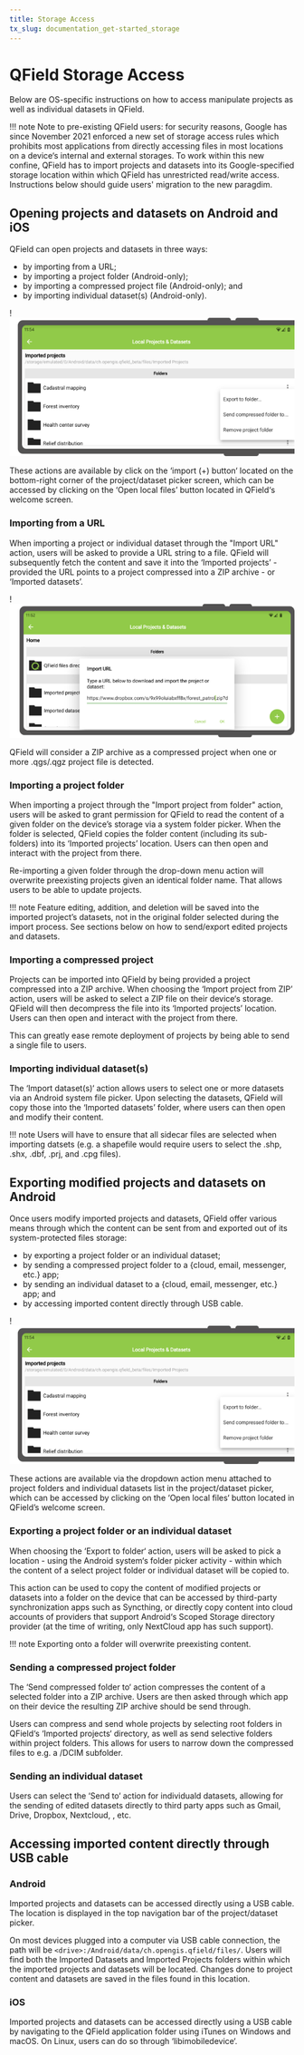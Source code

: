 ```yaml
---
title: Storage Access
tx_slug: documentation_get-started_storage
---
```


# QField Storage Access

Below are OS-specific instructions on how to access manipulate projects as well as
individual datasets in QField.

!!! note
    Note to pre-existing QField users: for security reasons, Google has since November 2021
    enforced a new set of storage access rules which prohibits most applications from directly
    accessing files in most locations on a device‘s internal and external storages. To work
    within this new confine, QField has to import projects and datasets into its Google-specified
    storage location within which QField has unrestricted read/write access. Instructions below
    should guide users' migration to the new paragdim.

## Opening projects and datasets on Android and iOS

QField can open projects and datasets in three ways:

* by importing from a URL;
* by importing a project folder (Android-only);
* by importing a compressed project file (Android-only); and
* by importing individual dataset(s) (Android-only).

!![QField import actions](../assets/images/storage-import-actions.png)

These actions are available by click on the ‘import (+) button‘ located on the
bottom-right corner of the project/dataset picker screen, which can be accessed by
clicking on the ‘Open local files’ button located in QField‘s welcome screen.

### Importing from a URL

When importing a project or individual dataset through the "Import URL" action, users
will be asked to provide a URL string to a file. QField will subsequently fetch the content and
save it into the ‘Imported projects’ - provided the URL points to a project compressed into a ZIP
archive - or ‘Imported datasets’.

!![QField import URL dialog](../assets/images/storage-import-url.png)

QField will consider a ZIP archive as a compressed project when one or more .qgs/.qgz
project file is detected.

### Importing a project folder

When importing a project through the "Import project from folder" action, users will be
asked to grant permission for QField to read the content of a given folder on the
device’s storage via a system folder picker. When the folder is selected, QField copies
the folder content (including its sub-folders) into its ‘Imported projects’
location. Users can then open and interact with the project from there.

Re-importing a given folder through the drop-down menu action will overwrite preexisting
projects given an identical folder name. That allows users to be able to update projects.

!!! note
    Feature editing, addition, and deletion will be saved into the imported project’s
    datasets, not in the original folder selected during the import process. See sections below
    on how to send/export edited projects and datasets.

### Importing a compressed project

Projects can be imported into QField by being provided a project compressed into a ZIP
archive. When choosing the ‘Import project from ZIP’ action, users will be asked to select
a ZIP file on their device‘s storage. QField will then decompress the file into its
‘Imported projects’ location. Users can then open and interact with the project from there.

This can greatly ease remote deployment of projects by being able to send a single
file to users.

### Importing individual dataset(s)

The ‘Import dataset(s)‘ action allows users to select one or more datasets via an Android
system file picker. Upon selecting the datasets, QField will copy those into the
‘Imported datasets’ folder, where users can then open and modify their content.

!!! note
    Users will have to ensure that all sidecar files are selected when importing
    datsets (e.g. a shapefile would require users to select the .shp, .shx, .dbf, .prj,
    and .cpg files).

## Exporting modified projects and datasets on Android

Once users modify imported projects and datasets, QField offer various means through which
the content can be sent from and exported out of its system-protected files storage:

* by exporting a project folder or an individual dataset;
* by sending a compressed project folder to a {cloud, email, messenger, etc.} app;
* by sending an individual dataset to a {cloud, email, messenger, etc.} app; and
* by accessing imported content directly through USB cable.

!![QField export actions](../assets/images/storage-export-actions.png)

These actions are available via the dropdown action menu attached to project folders and
individual datasets list in the project/dataset picker, which can be accessed by clicking
on the ‘Open local files‘ button located in QField’s welcome screen.

### Exporting a project folder or an individual dataset

When choosing the ‘Export to folder‘ action, users will be asked to pick a location - using
the Android system‘s folder picker activity - within which the content of a select project folder
or individual dataset will be copied to.

This action can be used to copy the content of modified projects or datasets into a folder on
the device that can be accessed by third-party synchronization apps such as Syncthing, or
directly copy content into cloud accounts of providers that support Android‘s Scoped Storage directory
provider (at the time of writing, only NextCloud app has such support).

!!! note
    Exporting onto a folder will overwrite preexisting content.

### Sending a compressed project folder

The ‘Send compressed folder to‘ action compresses the content of a selected folder into a
ZIP archive. Users are then asked through which app on their device the resulting ZIP
archive should be send through.

Users can compress and send whole projects by selecting root folders in QField‘s ‘Imported
projects‘ directory, as well as send selective folders within project folders. This allows for
users to narrow down the compressed files to e.g. a /DCIM subfolder.

### Sending an individual dataset

Users can select the ‘Send to‘ action for individuald datasets, allowing for the sending of
edited datasets directly to third party apps such as Gmail, Drive, Dropbox, Nextcloud,
<insert your favourite messenger app>, etc.

## Accessing imported content directly through USB cable

### Android

Imported projects and datasets can be accessed directly using a USB cable. The location
is displayed in the top navigation bar of the project/dataset picker.

On most devices plugged into a computer via USB cable connection, the path will be
`<drive>:/Android/data/ch.opengis.qfield/files/`. Users will find both the Imported Datasets and
Imported Projects folders within which the imported projects and datasets will be located.
Changes done to project content and datasets are saved in the files found in this location.

### iOS

Imported projects and datasets can be accessed directly using a USB cable by navigating
to the QField application folder using iTunes on Windows and macOS. On Linux, users
can do so through ‘libimobiledevice‘.
